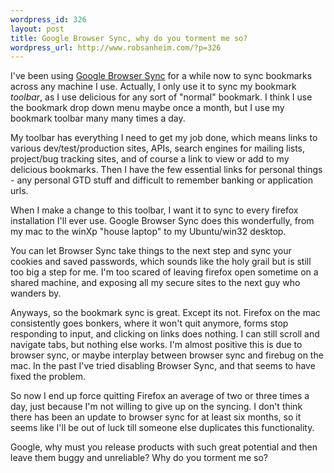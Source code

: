 ```yaml
--- 
wordpress_id: 326
layout: post
title: Google Browser Sync, why do you torment me so?
wordpress_url: http://www.robsanheim.com/?p=326
---
```

I've been using <a href="http://www.google.com/tools/firefox/browsersync/index.html">Google Browser Sync</a> for a while now to sync bookmarks across any machine I use.  Actually, I only use it to sync my bookmark <em>toolbar</em>, as I use delicious for any sort of "normal" bookmark.  I think I use the bookmark drop down menu maybe once a month, but I use my bookmark toolbar many many times a day.

My toolbar has everything I need to get my job done, which means links to various dev/test/production sites, APIs, search engines for mailing lists, project/bug tracking sites, and of course a link to view or add to my delicious bookmarks.   Then I have the few essential links for personal things - any personal GTD stuff and difficult to remember banking or application urls.

When I make a change to this toolbar, I want it to sync to every firefox installation I'll ever use.  Google Browser Sync does this wonderfully, from my mac to the winXp "house laptop" to my Ubuntu/win32 desktop.  

You can let Browser Sync take things to the next step and sync your cookies and saved passwords, which sounds like the holy grail but is still too big a step for me.  I'm too scared of leaving firefox open sometime on a shared machine, and exposing all my secure sites to the next guy who wanders by.

Anyways, so the bookmark sync is great. Except its not.  Firefox on the mac consistently goes bonkers, where it won't quit anymore, forms stop responding to input, and clicking on links does nothing.  I can still scroll and navigate tabs, but nothing else works.  I'm almost positive this is due to browser sync, or maybe interplay between browser sync and firebug on the mac.  In the past I've tried disabling Browser Sync, and that seems to have fixed the problem.  

So now I end up force quitting Firefox an average of two or three times a day, just because I'm not willing to give up on the syncing.  I don't think there has been an update to browser sync for at least six months, so it seems like I'll be out of luck till someone else duplicates this functionality.  

Google, why must you release products with such great potential and then leave them buggy and unreliable?  Why do you torment me so?
